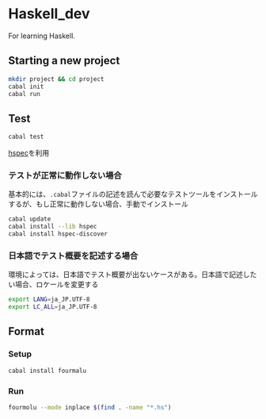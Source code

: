 # Haskell_dev

For learning Haskell.

## Starting a new project

```sh
mkdir project && cd project
cabal init
cabal run
```

## Test

```sh
cabal test
```

[hspec](https://github.com/hspec/hspec)を利用

### テストが正常に動作しない場合

基本的には、`.cabal`ファイルの記述を読んで必要なテストツールをインストールするが、もし正常に動作しない場合、手動でインストール

```sh
cabal update
cabal install --lib hspec
cabal install hspec-discover
```

### 日本語でテスト概要を記述する場合

環境によっては、日本語でテスト概要が出ないケースがある。日本語で記述したい場合、ロケールを変更する

```sh
export LANG=ja_JP.UTF-8
export LC_ALL=ja_JP.UTF-8
```
## Format

### Setup

```sh
cabal install fourmalu
```

### Run

```sh
fourmolu --mode inplace $(find . -name "*.hs")
```


